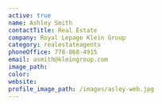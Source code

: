 ```yaml
---
active: true
name: Ashley Smith
contactTitle: Real Estate
company: Royal Lepage Klein Group
category: realestateagents
phoneOffice: 778-868-4915
email: asmith@kleingroup.com
image_path:
color:
website:
profile_image_path: /images/asley-web.jpg
---
```



